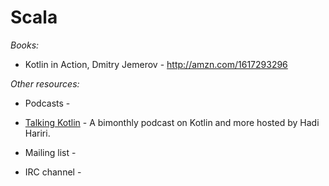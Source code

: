 Scala
=======

*Books:*

- Kotlin in Action, Dmitry Jemerov - http://amzn.com/1617293296

*Other resources:*

- Podcasts -
- [Talking Kotlin](http://talkingkotlin.com/) - A bimonthly podcast on Kotlin and more hosted by Hadi Hariri.

- Mailing list -
- IRC channel -
